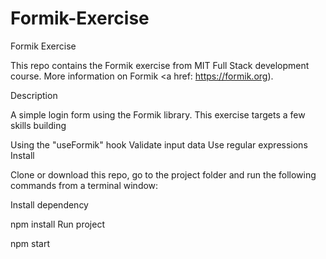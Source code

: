 # Formik-Exercise
Formik Exercise

This repo contains the Formik exercise from MIT Full Stack development course. More information on Formik 
<a href: https://formik.org).

Description

A simple login form using the Formik library. This exercise targets a few skills building

Using the "useFormik" hook
Validate input data
Use regular expressions
Install

Clone or download this repo, go to the project folder and run the following commands from a terminal window:

Install dependency

npm install
Run project

npm start
